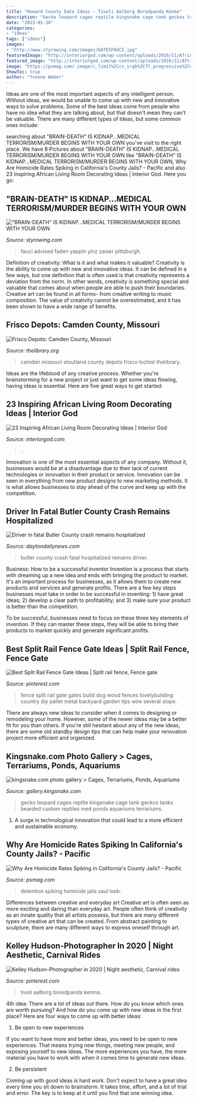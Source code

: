 ```yaml
---
title: "Howard County Date Ideas ~ Tivoli Aalborg Boredpanda Kenma"
description: "Gecko leopard cages reptile kingsnake cage tank geckos tanks bearded custom reptiles med ponds aquariums terrariums"
date: "2023-01-18"
categories:
- "ideas"
tags: ["ideas"]
images:
- "http://www.styrowing.com/images/GATESFAUCI.jpg"
featuredImage: "http://interiorgod.com/wp-content/uploads/2016/11/African-Living-Room-Decoration-With-Leather-Sofa.jpg"
featured_image: "http://interiorgod.com/wp-content/uploads/2016/11/African-Living-Room-Decoration-With-Leather-Sofa.jpg"
image: "https://psmag.com/.image/c_limit%2Ccs_srgb%2Cfl_progressive%2Cq_auto:good%2Cw_860/MTYxOTk3ODc4NDYwNDI1ODUz/gettyimages-1016745664.jpg"
ShowToc: true
author: "Yvonne Weber"
---
```



Ideas are one of the most important aspects of any intelligent person. Without ideas, we would be unable to come up with new and innovative ways to solve problems. Some of the best ideas come from people who have no idea what they are talking about, but that doesn't mean they can't be valuable. There are many different types of Ideas, but some common ones include:

	

		
searching about &quot;BRAIN-DEATH&quot; IS KIDNAP...MEDICAL TERRORISM/MURDER BEGINS WITH YOUR OWN you've visit to the right place. We have 8 Pictures about &quot;BRAIN-DEATH&quot; IS KIDNAP...MEDICAL TERRORISM/MURDER BEGINS WITH YOUR OWN like &quot;BRAIN-DEATH&quot; IS KIDNAP...MEDICAL TERRORISM/MURDER BEGINS WITH YOUR OWN, Why Are Homicide Rates Spiking in California&#039;s County Jails? - Pacific and also 23 Inspiring African Living Room Decorating Ideas | Interior God. Here you go:
		
    
## &quot;BRAIN-DEATH&quot; IS KIDNAP...MEDICAL TERRORISM/MURDER BEGINS WITH YOUR OWN

<img loading=lazy src="http://www.styrowing.com/images/GATESFAUCI.jpg" onerror="this.onerror=null;this.src='https://tse4.mm.bing.net/th?id=OIP.3PtEjietUTglKsUecPMaEgHaEK&amp;pid=15.1';" alt="&quot;BRAIN-DEATH&quot; IS KIDNAP...MEDICAL TERRORISM/MURDER BEGINS WITH YOUR OWN">

_Source: styrowing.com_

>fauci advised faden yappin yinz zaiser pittsburgh. 

	

Definition of creativity: What is it and what makes it valuable?
Creativity is the ability to come up with new and innovative ideas. It can be defined in a few ways, but one definition that is often used is that creativity represents a deviation from the norm. In other words, creativity is something special and valuable that comes about when people are able to push their boundaries. Creative art can be found in all forms- from creative writing to music composition. The value of creativity cannot be overestimated, and it has been shown to have a wide range of benefits.

    
## Frisco Depots: Camden County, Missouri

<img loading=lazy src="https://thelibrary.org/lochist/frisco/depots/images/photos/p01261.jpg" onerror="this.onerror=null;this.src='https://tse1.mm.bing.net/th?id=OIP.VUfG1qmDXbvm24ndl29YSgHaFI&amp;pid=15.1';" alt="Frisco Depots: Camden County, Missouri">

_Source: thelibrary.org_

>camden missouri stoutland county depots frisco lochist thelibrary. 

	

Ideas are the lifeblood of any creative process. Whether you're brainstorming for a new project or just want to get some ideas flowing, having ideas is essential. Here are five great ways to get started: 

    
## 23 Inspiring African Living Room Decorating Ideas | Interior God

<img loading=lazy src="http://interiorgod.com/wp-content/uploads/2016/11/African-Living-Room-Decoration-With-Leather-Sofa.jpg" onerror="this.onerror=null;this.src='https://tse3.mm.bing.net/th?id=OIP.qAqq8N-YTRQr1oH6xxMA5gHaLG&amp;pid=15.1';" alt="23 Inspiring African Living Room Decorating Ideas | Interior God">

_Source: interiorgod.com_

>. 

	

Innovation is one of the most essential aspects of any company. Without it, businesses would be at a disadvantage due to their lack of current technologies or innovation in their product or service. Innovation can be seen in everything from new product designs to new marketing methods. It is what allows businesses to stay ahead of the curve and keep up with the competition.

    
## Driver In Fatal Butler County Crash Remains Hospitalized

<img loading=lazy src="https://www.daytondailynews.com/rf/image_large/Pub/p8/JournalNews/2017/04/06/Images/newsEngin.18320852_image1.jpg" onerror="this.onerror=null;this.src='https://tse2.mm.bing.net/th?id=OIP.lLt2JlBvxoT4wsxL7LqwQAHaE7&amp;pid=15.1';" alt="Driver in fatal Butler County crash remains hospitalized">

_Source: daytondailynews.com_

>butler county crash fatal hospitalized remains driver. 

	

Business: How to be a successful inventor
Invention is a process that starts with dreaming up a new idea and ends with bringing the product to market. It's an important process for businesses, as it allows them to create new products and services and generate profits.
There are a few key steps businesses must take in order to be successful in inventing: 1) have great ideas; 2) develop a clear path to profitability; and 3) make sure your product is better than the competition.

To be successful, businesses need to focus on these three key elements of invention. If they can master these steps, they will be able to bring their products to market quickly and generate significant profits.

    
## Best Split Rail Fence Gate Ideas | Split Rail Fence, Fence Gate

<img loading=lazy src="https://i.pinimg.com/736x/c2/75/d0/c275d03236866d7ca4e4aa289f41cd83--dog-fence-fence-gates.jpg" onerror="this.onerror=null;this.src='https://tse4.mm.bing.net/th?id=OIP.oxHW4INVWrAWIFTYDzAeSQHaFj&amp;pid=15.1';" alt="Best Split Rail Fence Gate Ideas | Split rail fence, Fence gate">

_Source: pinterest.com_

>fence split rail gate gates build dog wood fences lovelybuilding country diy pallet metal backyard garden tips wire several slope. 

	

There are always new ideas to consider when it comes to designing or remodeling your home. However, some of the newer ideas may be a better fit for you than others. If you're still hesitant about any of the new ideas, there are some old standby design tips that can help make your renovation project more efficient and organized.

    
## Kingsnake.com Photo Gallery &gt; Cages, Terrariums, Ponds, Aquariums

<img loading=lazy src="http://gallery.kingsnake.com/data/38208Nickstankfront(cropped).JPG" onerror="this.onerror=null;this.src='https://tse4.mm.bing.net/th?id=OIP.kCXuWLzO6MvezpOJY7TUuwHaEP&amp;pid=15.1';" alt="kingsnake.com photo gallery &gt; Cages, Terrariums, Ponds, Aquariums">

_Source: gallery.kingsnake.com_

>gecko leopard cages reptile kingsnake cage tank geckos tanks bearded custom reptiles med ponds aquariums terrariums. 

	

1. A surge in technological innovation that could lead to a more efficient and sustainable economy. 

    
## Why Are Homicide Rates Spiking In California&#039;s County Jails? - Pacific

<img loading=lazy src="https://psmag.com/.image/c_limit%2Ccs_srgb%2Cfl_progressive%2Cq_auto:good%2Cw_860/MTYxOTk3ODc4NDYwNDI1ODUz/gettyimages-1016745664.jpg" onerror="this.onerror=null;this.src='https://tse2.mm.bing.net/th?id=OIP.twm2tvhcLyPWoM3wQieM4gHaE7&amp;pid=15.1';" alt="Why Are Homicide Rates Spiking in California&#039;s County Jails? - Pacific">

_Source: psmag.com_

>detention spiking homicide jails saul loeb. 

	

Differences between creative and everyday art
Creative art is often seen as more exciting and daring than everyday art. People often think of creativity as an innate quality that all artists possess, but there are many different types of creative art that can be created. From abstract painting to sculpture, there are many different ways to express oneself through art.

    
## Kelley Hudson-Photographer In 2020 | Night Aesthetic, Carnival Rides

<img loading=lazy src="https://i.pinimg.com/originals/5a/fb/53/5afb539b213117b26afc2b7bfdcd45a8.jpg" onerror="this.onerror=null;this.src='https://tse4.mm.bing.net/th?id=OIP.bI36pNHc7A1gcMRf_8LtcwHaLH&amp;pid=15.1';" alt="Kelley Hudson-Photographer in 2020 | Night aesthetic, Carnival rides">

_Source: pinterest.com_

>tivoli aalborg boredpanda kenma. 

	

4th idea:
There are a lot of ideas out there. How do you know which ones are worth pursuing? And how do you come up with new ideas in the first place?
Here are four ways to come up with better ideas:

1. Be open to new experiences

If you want to have more and better ideas, you need to be open to new experiences. That means trying new things, meeting new people, and exposing yourself to new ideas. The more experiences you have, the more material you have to work with when it comes time to generate new ideas.

2. Be persistent

Coming up with good ideas is hard work. Don't expect to have a great idea every time you sit down to brainstorm. It takes time, effort, and a lot of trial and error. The key is to keep at it until you find that one winning idea.

